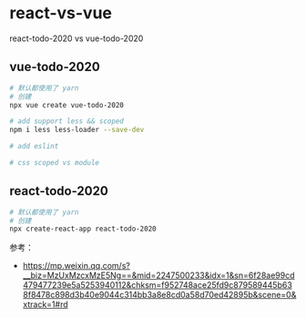 # react-vs-vue

react-todo-2020 vs vue-todo-2020

## vue-todo-2020

```bash
# 默认都使用了 yarn
# 创建
npx vue create vue-todo-2020

# add support less && scoped
npm i less less-loader --save-dev

# add eslint

# css scoped vs module
```

## react-todo-2020

```bash
# 默认都使用了 yarn
# 创建
npx create-react-app react-todo-2020


```

参考：

- https://mp.weixin.qq.com/s?__biz=MzUxMzcxMzE5Ng==&mid=2247500233&idx=1&sn=6f28ae99cd479477239e5a5253940112&chksm=f952748ace25fd9c879589445b638f8478c898d3b40e9044c314bb3a8e8cd0a58d70ed42895b&scene=0&xtrack=1#rd
